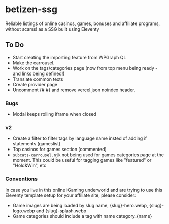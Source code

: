 # betizen-ssg

Reliable listings of online casinos, games, bonuses and affiliate programs, without scams! as a SSG built using Eleventy

## To Do

-   Start creating the importing feature from WPGraph QL
-   Make the carrousel.
-   Work on the tags/categories page (now from top menu being ready -and links being defined!)
-   Translate common texts
-   Create provider page
-   Uncomment {# <meta name="robots" content="index,follow" /> #} and remove vercel.json noindex header.

### Bugs

-   Modal keeps rolling iframe when closed

### v2

-   Create a filter to filter tags by language name insted of adding if statements (gameslist)
-   Top casinos for games section (commented)
-   `subcats-carrousel.njk` not being used for games categories page at the moment. This could be useful for tagging games like "featured" or "Hold&Win", etc

### Conventions

In case you live in this online iGaming underworld and are trying to use this Eleventy template setup for your affiliate site, please consider:

-   Game images are being loaded by slug name, {slug}-hero.webp, {slug}-logo.webp and {slug}-splash.webp
-   Game categories should include a tag with name category\_{name}
